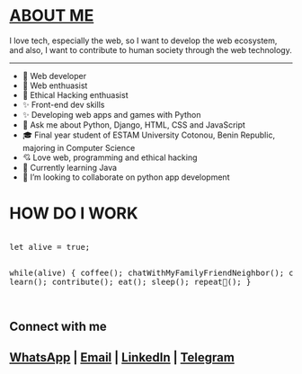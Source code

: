 <lin href="https://cdnjs.cloudflare.com/ajax/libs/font-awesome/5.15.4/css/all.min.css">
<h1><a href="https://github.com/A-Muktar">  ABOUT ME </a></h1>

   I love tech, especially the web, so I want to develop the web ecosystem, and also, I want to contribute to human society through the web technology.  
            <hr /> 
- 🎡 Web developer
- 🎇 Web enthuasist
- 🎇 Ethical Hacking enthuasist 
- ✨ Front-end dev skills
- ✨ Developing web apps and games with Python 
- 💬 Ask me about Python, Django, HTML, CSS and JavaScript
- 🎓 Final year student of ESTAM University Cotonou, Benin Republic, majoring in Computer Science
- 💘 Love web, programming and ethical hacking 
- 💎 Currently learning Java
- 💞️ I’m looking to collaborate on python app development 


<h1>HOW DO I WORK</h1>
<pre>  
let alive = true;

while(alive) {
  coffee();
  chatWithMyFamilyFriendNeighbor();
  code();
  learn();
  contribute();
  eat();
  sleep();
  repeat💫();
}

</pre>

<h2>Connect with me</h2>
<h2>
<a href="https://wa.me/+23408102075944"><i class="fa-brands fa-whatsApp"></i>WhatsApp</a> |
<a href="mailto:techlead.in@gmail.com">Email</a> |
<a href="https://www.linkedin.com/in/muktar-aliyu-988840239">LinkedIn</a> |
<a href="https://t.me/Amuktar1">Telegram</a>
</h2>
<!---
A-Muktar/A-Muktar is a ✨ special ✨ repository because its `README.md` (this file) appears on your GitHub profile.
You can click the Preview link to take a look at your changes.
--->
